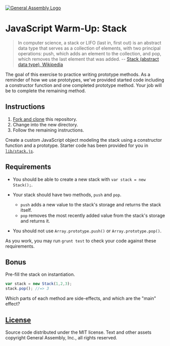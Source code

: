 [![General Assembly Logo](https://camo.githubusercontent.com/1a91b05b8f4d44b5bbfb83abac2b0996d8e26c92/687474703a2f2f692e696d6775722e636f6d2f6b6538555354712e706e67)](https://generalassemb.ly/education/web-development-immersive)

# JavaScript Warm-Up: Stack

> In computer science, a stack or LIFO (last in, first out) is an abstract data
> type that serves as a collection of elements, with two principal operations:
> push, which adds an element to the collection, and pop, which removes the last
> element that was added. -- [Stack (abstract data type),
> Wikipedia](https://en.wikipedia.org/wiki/Stack_\(abstract_data_type\))

The goal of this exercise to practice writing prototype methods. As a reminder
of how we use prototypes, we've provided started code including a constructor
function and one completed prototype method. Your job will be to complete the
remaining method.

## Instructions

1.  [Fork and clone](https://github.com/ga-wdi-boston/meta/wiki/ForkAndClone)
    this repository.
1.  Change into the new directory.
1.  Follow the remaining instructions.

Create a custom JavaScript object modeling the stack using a constructor
function and a prototype. Starter code has been provided for you in
[`lib/stack.js`](lib/stack.js).

## Requirements

-   You should be able to create a new stack with `var stack = new Stack();`.
-   Your stack should have two methods, `push` and `pop`.

    -   `push` adds a new value to the stack's storage and returns the stack
        itself.
    -   `pop` removes the most recently added value from the stack's storage and
        returns it.

-   You should not use `Array.prototype.push()` or `Array.prototype.pop()`.

As you work, you may run `grunt test` to check your code against these
requirements.

## Bonus

Pre-fill the stack on instantiation.

```js
var stack = new Stack(1,2,3);
stack.pop(); //=> 3
```

Which parts of each method are side-effects, and which are the "main" effect?

## [License](LICENSE)

Source code distributed under the MIT license. Text and other assets copyright
General Assembly, Inc., all rights reserved.
